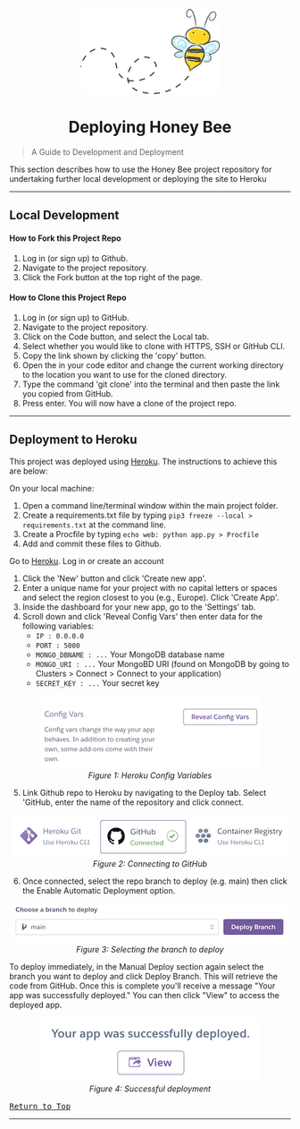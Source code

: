 <p align="center">
  <img src="images/buzzy-bee.png" alt="Buzzing Bee, from Pixabay">
</p>

<h1 align="center">Deploying Honey Bee</h1>

> A Guide to Development and Deployment

This section describes how to use the Honey Bee project repository for undertaking further local development or deploying the site to Heroku

- - -

## Local Development

#### How to Fork this Project Repo
1. Log in (or sign up) to Github.
2. Navigate to the project repository.
3. Click the Fork button at the top right of the page.

#### How to Clone this Project Repo
1. Log in (or sign up) to GitHub.
2. Navigate to the project repository.
3. Click on the Code button, and select the Local tab.
4. Select whether you would like to clone with HTTPS, SSH or GitHub CLI.
5. Copy the link shown by clicking the 'copy' button.
6. Open the  in your code editor and change the current working directory to the location you want to use for the cloned directory.
7. Type the command 'git clone' into the terminal and then paste the link you copied from GitHub. 
8. Press enter. You will now have a clone of the project repo.

- - -

## Deployment to Heroku
This project was deployed using [Heroku](https://www.heroku.com/). The instructions to achieve this are below:

On your local machine:
1. Open a command line/terminal window within the main project folder. 
2. Create a requirements.txt file by typing `pip3 freeze --local > requirements.txt` at the command line. 
3. Create a Procfile by typing `echo web: python app.py > Procfile` 
4. Add and commit these files to Github.

Go to [Heroku](https://www.heroku.com/). Log in or create an account
1. Click the 'New' button and click 'Create new app'.
2. Enter a unique name for your project with no capital letters or spaces and select the region closest to you (e.g., Europe). Click 'Create App'.
3. Inside the dashboard for your new app, go to the 'Settings' tab. 
4. Scroll down and click 'Reveal Config Vars' then enter data for the following variables:
    - `IP : 0.0.0.0`
    - `PORT : 5000`
    - `MONGO_DBNAME : ...` Your MongoDB database name
    - `MONGO_URI : ...` Your MongoBD URI (found on MongoDB by going to Clusters > Connect > Connect to your application)
    - `SECRET_KEY : ...` Your secret key

<p align="center">
    <img src="images/heroku-config-vars.png" alt="Heroku config variables">
<br>
<em>Figure 1: Heroku Config Variables</em>
</p>


5. Link Github repo to Heroku by navigating to the Deploy tab. Select 'GitHub, enter the name of the repository and click connect. 

<p align="center">
    <img src="images/heroku-connect-to-github.png" alt="Connecting to GitHub">
<br>
<em>Figure 2: Connecting to GitHub</em>
</p>

6. Once connected, select the repo branch to deploy (e.g. main) then click the Enable Automatic Deployment option.

<p align="center">
    <img src="images/heroku-deploy-branch.png" alt="Deployment branch">
<br>
<em>Figure 3: Selecting the branch to deploy</em>
</p>

To deploy immediately, in the Manual Deploy section again select the branch you want to deploy and click Deploy Branch. This will retrieve the code from GitHub. Once this is complete you'll receive a message "Your app was successfully deployed." You can then click "View" to access the deployed app.

<p align="center">
    <img src="images/heroku-app-deployed.png" alt="Successful deployment">
<br>
<em>Figure 4: Successful deployment</em>
</p>

<kbd>[Return to Top](#Deploying-Honey-Bee)</kbd>

- - -